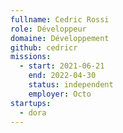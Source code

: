 ```yaml
---
fullname: Cedric Rossi
role: Développeur
domaine: Développement
github: cedricr
missions:
  - start: 2021-06-21
    end: 2022-04-30
    status: independent
    employer: Octo
startups:
  - dora
---
```


